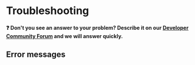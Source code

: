 # Troubleshooting

#### ❓ Don't you see an answer to your problem? Describe it on our [Developer Community Forum](https://community.forestadmin.com) and we will answer quickly.

## Error messages
